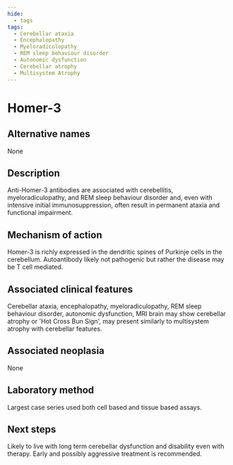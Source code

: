 ```yaml
---
hide:
  - tags
tags:
  - Cerebellar ataxia
  - Encephalopathy
  - Myeloradiculopathy
  - REM sleep behaviour disorder
  - Autonomic dysfunction
  - Cerebellar atrophy
  - Multisystem Atrophy
---
```


# Homer-3

## Alternative names
None

## Description
Anti-Homer-3 antibodies are associated with cerebellitis, myeloradiculopathy, and REM sleep behaviour disorder and, even with intensive initial immunosuppression, often result in permanent ataxia and functional impairment.

## Mechanism of action
Homer-3 is richly expressed in the dendritic spines of Purkinje cells in the cerebellum. Autoantibody likely not pathogenic but rather the disease may be T cell mediated.

## Associated clinical features
Cerebellar ataxia, encephalopathy, myeloradiculopathy, REM sleep behaviour disorder, autonomic dysfunction, MRI brain may show cerebellar atrophy or 'Hot Cross Bun Sign', may present similarly to multisystem atrophy with cerebellar features.

## Associated neoplasia
None

## Laboratory method
Largest case series used both cell based and tissue based assays.

## Next steps
Likely to live with long term cerebellar dysfunction and disability even with therapy. Early and possibly aggressive treatment is recommended.

[^1]:"Zuliani et al., “Homer 3 Autoimmunity in Subacute Idiopathic Cerebellar Ataxia.”
Liu, Mange, Haitao Ren, Siyuan Fan, Weihe Zhang, Yao Xu, Weili Zhao, Hongzhi Guan, and and the Encephalitis Collaborative Group. “Neurological Autoimmunity Associated With Homer-3 Antibody: A Case Series From China.” Neurology - Neuroimmunology Neuroinflammation 8, no. 6 (November 2021): e1077. https://doi.org/10.1212/NXI.0000000000001077."
